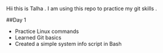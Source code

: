 Hii this is Talha . I am using this repo to practice my git skills .

##Day 1
- Practice Linux commands
- Learned Git basics
- Created a simple system info script in Bash

